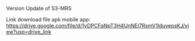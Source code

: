 Version Update of S3-MRS

Link download file apk mobile app: https://drive.google.com/file/d/1yDPCFaNpT3H4UnNEl7RsmV1lduvepsKJ/view?usp=drive_link
